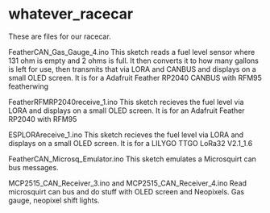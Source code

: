 # whatever_racecar
These are files for our racecar.

FeatherCAN_Gas_Gauge_4.ino 
  This sketch reads a fuel level sensor where 131 ohm is empty and 2 ohms is full.  It then converts it to how many gallons is left for use, then transmits that via LORA and CANBUS and displays on a small OLED screen.
  It is for a Adafruit Feather RP2040 CANBUS with RFM95 featherwing

FeatherRFMRP2040receive_1.ino
  This sketch recieves the fuel level via LORA and displays on a small OLED screen.  It is for an Adafruit Feather RP2040 with RFM95

ESPLORAreceive_1.ino
  This sketch recieves the fuel level via LORA and displays on a small OLED screen. It is for a LILYGO TTGO LoRa32 V2.1_1.6

FeatherCAN_Microsq_Emulator.ino
  This sketch emulates a Microsquirt can bus messages.

MCP2515_CAN_Receiver_3.ino and MCP2515_CAN_Receiver_4.ino
  Read microsquirt can bus and do stuff with OLED screen and Neopixels.  Gas gauge, neopixel shift lights.
